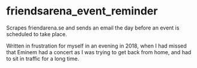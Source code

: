 # friendsarena_event_reminder
Scrapes friendarena.se and sends an email the day before an event is scheduled to take place.

Written in frustration for myself in an evening in 2018, when I had missed that Eminem had a concert as I was trying to get back from home, and had to sit in traffic for a long time. 
